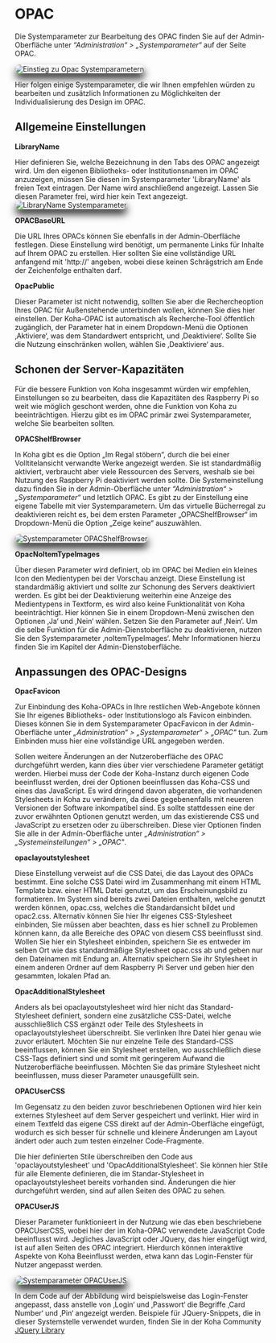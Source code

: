 <style>
    img[src$="#shadow-round"] {
        border-radius: 20px;
        box-shadow: 1px 10px 16px #222222;
    }
</style>

# OPAC

Die Systemparameter zur Bearbeitung des OPAC finden Sie auf der Admin-Oberfläche unter *“Administration“ > „Systemparameter“* auf der Seite OPAC. 

![Einstieg zu Opac Systemparametern ](../Images/OPAC_start..png#shadow-round)

Hier folgen einige Systemparameter, die wir Ihnen empfehlen würden zu bearbeiten und zusätzlich Informationen zu Möglichkeiten der Individualisierung des Design im OPAC.

## Allgemeine Einstellungen

**LibraryName**

Hier definieren Sie, welche Bezeichnung in den Tabs des OPAC angezeigt wird. Um den eigenen Bibliotheks- oder Institutionsnamen im OPAC anzuzeigen, müssen Sie diesen im Systemparameter 'LibraryName' als freien Text eintragen. Der Name wird anschließend angezeigt. Lassen Sie diesen Parameter frei, wird hier kein Text angezeigt.
![LibraryName Systemparameter](../Images/OPAC_libraryName..png#shadow-round)

**OPACBaseURL**
 
Die URL Ihres OPACs können Sie ebenfalls in der Admin-Oberfläche festlegen.  Diese Einstellung wird benötigt, um permanente Links für Inhalte auf Ihrem OPAC zu erstellen. Hier sollten Sie eine vollständige URL anfangend mit 'http://' angeben, wobei diese keinen Schrägstrich am Ende der Zeichenfolge enthalten darf.

**OpacPublic**

Dieser Parameter ist nicht notwendig, sollten Sie aber die Rechercheoption Ihres OPAC für Außenstehende unterbinden wollen, können Sie dies hier einstellen. Der Koha-OPAC ist automatisch als Recherche-Tool öffentlich zugänglich, der Parameter hat in einem Dropdown-Menü die Optionen ‚Aktiviere‘, was dem Standardwert entspricht, und ‚Deaktiviere‘. Sollte Sie die Nutzung einschränken wollen, wählen Sie ‚Deaktiviere‘ aus. 

## Schonen der Server-Kapazitäten

Für die bessere Funktion von Koha insgesammt würden wir empfehlen, Einstellungen so zu bearbeiten, dass die Kapazitäten des Raspberry Pi so weit wie möglich geschont werden, ohne die Funktion von Koha zu beeinträchtigen. Hierzu gibt es im OPAC primär zwei Systemparameter, welche Sie bearbeiten sollten.

**OPACShelfBrowser**

In Koha gibt es die Option „Im Regal stöbern“, durch die bei einer Volltitelansicht verwandte Werke angezeigt werden. Sie ist standardmäßig aktiviert, verbraucht aber viele Ressourcen des Servers, weshalb sie bei Nutzung des Raspberry Pi deaktiviert werden sollte.
Die Systemeinstellung dazu finden Sie in der Admin-Oberfläche unter *“Administration“ > „Systemparameter“* und letztlich OPAC. Es gibt zu der Einstellung eine eigene Tabelle mit vier Systemparametern. Um das virtuelle Bücherregal zu deaktivieren reicht es, bei dem ersten Parameter „OPACShelfBrowser“ im Dropdown-Menü die Option „Zeige keine“ auszuwählen.

![Systemparameter OPACShelfBrowser](../Images/OPAC_shelfBrowser..png#shadow-round)

**OpacNoItemTypeImages**

Über diesen Parameter wird definiert, ob im OPAC bei Medien ein kleines Icon den Medientypen bei der Vorschau anzeigt. Diese Einstellung ist standardmäßig aktiviert und sollte zur Schonung des Servers deaktiviert werden. Es gibt bei der Deaktivierung weiterhin eine Anzeige des Medientypens in Textform, es wird also keine Funktionalität von Koha beeinträchtigt.
Hier können Sie in einem Dropdown-Menü zwischen den Optionen ‚Ja‘ und ‚Nein‘ wählen. Setzen Sie den Parameter auf ‚Nein‘. 
Um die selbe Funktion für die Admin-Dienstoberfläche zu deaktivieren, nutzen Sie den Systemparameter ‚noItemTypeImages‘. Mehr Informationen hierzu finden Sie im Kapitel der Admin-Dienstoberfläche.

## Anpassungen des OPAC-Designs

**OpacFavicon**

Zur Einbindung des Koha-OPACs in Ihre restlichen Web-Angebote können Sie Ihr eigenes Bibliotheks- oder Institutionslogo als Favicon einbinden. Dieses können Sie in dem Systemparameter OpacFavicon in der Admin-Oberfläche unter *„Administration“ > „Systemparameter“ > „OPAC"* tun. Zum Einbinden muss hier eine vollständige URL angegeben werden.

Sollen weitere Änderungen an der Nutzeroberfläche des OPAC durchgeführt werden, kann dies über vier verschiedene Parameter getätigt werden. Hierbei muss der Code der Koha-Instanz durch eigenen Code beeinflusst werden, drei der Optionen beeinflussen das Koha-CSS und eines das JavaScript. Es wird dringend davon abgeraten, die vorhandenen Stylesheets in Koha zu verändern, da diese gegebenenfalls mit neueren Versionen der Software inkompatibel sind. Es sollte stattdessen eine der zuvor erwähnten Optionen genutzt werden, um das existierende CSS und JavaScript zu ersetzen oder zu überschreiben.
Diese vier Optionen finden Sie alle in der Admin-Oberfläche unter *„Administration“ > „Systemeinstellungen“ > „OPAC"*.

**opaclayoutstylesheet**

Diese Einstellung verweist auf die CSS Datei, die das Layout des OPACs bestimmt. Eine solche CSS Datei wird im Zusammenhang mit einem HTML Template bzw. einer HTML Datei genutzt, um das Erscheinungsbild zu formatieren. Im System sind bereits zwei Dateien enthalten, welche genutzt werden können, opac.css, welches die Standardansicht bildet und opac2.css. Alternativ können Sie hier Ihr eigenes CSS-Stylesheet einbinden, Sie müssen aber beachten, dass es hier schnell zu Problemen können kann, da alle Bereiche des OPAC von diesem CSS  beeinflusst sind.
Wollen Sie hier ein Stylesheet einbinden, speichern Sie es entweder im selben Ort wie das standardmäßige Stylesheet opac.css ab und geben nur den Dateinamen mit Endung an. Alternativ speichern Sie ihr Stylesheet in einem anderen Ordner auf dem Raspberry Pi Server und geben hier den gesammten, lokalen Pfad an.

**OpacAdditionalStylesheet**

Anders als bei opaclayoutstylesheet wird hier nicht das Standard-Stylesheet definiert, sondern eine zusätzliche  CSS-Datei, welche ausschließlich CSS ergänzt oder Teile des Stylesheets in opaclayoutstylesheet überschreibt. Sie verlinken Ihre Datei hier genau wie zuvor erläutert.
Möchten Sie nur einzelne Teile des Standard-CSS beeinflussen, können Sie ein Stylesheet erstellen, wo ausschließlich diese CSS-Tags definiert sind und somit mit geringerem Aufwand die Nutzeroberfläche beeinflussen. Möchten Sie das primäre Stylesheet nicht beeinflussen, muss dieser Parameter unausgefüllt sein.

**OPACUserCSS**

Im Gegensatz zu den beiden zuvor beschriebenen Optionen wird hier kein externes Stylesheet auf dem Server gespeichert und verlinkt. Hier wird in einem Textfeld das eigene CSS direkt auf der Admin-Oberfläche eingefügt, wodurch es sich besser für schnelle und kleinere Änderungen am Layout ändert oder auch zum testen einzelner Code-Fragmente.

Die hier definierten Stile überschreiben den Code aus 'opaclayoutstylesheet' und 'OpacAdditionalStylesheet'. Sie können hier Stile für alle Elemente definieren, die im Standar-Stylesheet in opaclayoutstylesheet bereits vorhanden sind. Änderungen die hier durchgeführt werden, sind auf allen Seiten des OPAC zu sehen.

**OPACUserJS**

Dieser Parameter funktionieert in der Nutzung wie das eben beschriebene OPACUserCSS, wobei hier der im Koha-OPAC verwendete JavaScript Code beeinflusst wird. Jegliches JavaScript oder JQuery, das hier eingefügt wird, ist auf allen Seiten des OPAC integriert. 
Hierdurch können interaktive Aspekte von Koha Beeinflusst werden, etwa kann das Login-Fenster für Nutzer angepasst werden.

![Systemparameter OPACUserJS ](../Images/OPAC_userJS..png#shadow-round)

In dem Code auf der Abbildung wird beispielsweise das Login-Fenster angepasst, dass anstelle von ‚Login‘ und ‚Passwort‘ die Begriffe ‚Card Number‘ und ‚Pin‘ angezeigt werden. 
Beispiele für JQuery-Snippets, die in dieser Systemstelle verwendet wurden, finden Sie in der Koha Community [JQuery Library](http://wiki.koha-community.org/wiki/JQuery_Library)